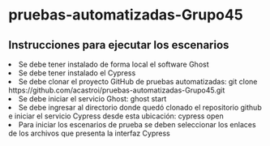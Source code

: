 # pruebas-automatizadas-Grupo45

<h2>Instrucciones para ejecutar los escenarios</h2>
<lu>
  <li>Se debe tener instalado de forma local el software Ghost</li>
  <li>Se debe tener instalado el Cypress</li>
  <li>Se debe clonar el proyecto GitHub de pruebas automatizadas: git clone https://github.com/acastroi/pruebas-automatizadas-Grupo45.git</li>
  <li>Se debe iniciar el servicio Ghost: ghost start</li>
  <li>Se debe ingresar al directorio donde quedó clonado el repositorio github e iniciar el servicio Cypress desde esta ubicación: cypress open
  <li>Para iniciar los escenarios de prueba se deben seleccionar los enlaces de los archivos que presenta la interfaz Cypress</li>
</lu>
